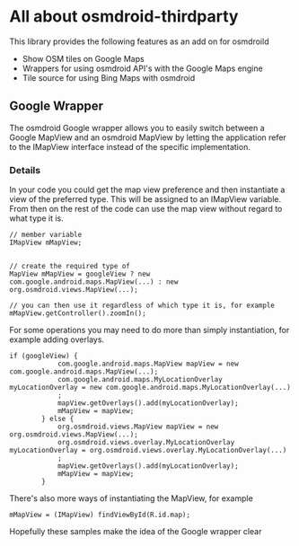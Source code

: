 # All about osmdroid-thirdparty

This library provides the following features as an add on for osmdroild

* Show OSM tiles on Google Maps
* Wrappers for using osmdroid API's with the Google Maps engine
* Tile source for using Bing Maps with osmdroid


## Google Wrapper

The osmdroid Google wrapper allows you to easily switch between a Google MapView and an osmdroid MapView by letting the application refer to the IMapView interface instead of the specific implementation.

### Details

In your code you could get the map view preference and then instantiate a view of the preferred type. This will be assigned to an IMapView variable. From then on the rest of the code can use the map view without regard to what type it is.

````
// member variable 
IMapView mMapView;


// create the required type of 
MapView mMapView = googleView ? new com.google.android.maps.MapView(...) : new org.osmdroid.views.MapView(...);

// you can then use it regardless of which type it is, for example 
mMapView.getController().zoomIn();
````

For some operations you may need to do more than simply instantiation, for example adding overlays.

````
if (googleView) {
            com.google.android.maps.MapView mapView = new com.google.android.maps.MapView(...);
            com.google.android.maps.MyLocationOverlay myLocationOverlay = new com.google.android.maps.MyLocationOverlay(...)
            ;
            mapView.getOverlays().add(myLocationOverlay);
            mMapView = mapView;
        } else {
            org.osmdroid.views.MapView mapView = new org.osmdroid.views.MapView(...);
            org.osmdroid.views.overlay.MyLocationOverlay myLocationOverlay = org.osmdroid.views.overlay.MyLocationOverlay(...)
            ;
            mapView.getOverlays().add(myLocationOverlay);
            mMapView = mapView;
        }
````

There's also more ways of instantiating the MapView, for example 

````
mMapView = (IMapView) findViewById(R.id.map);
````

Hopefully these samples make the idea of the Google wrapper clear